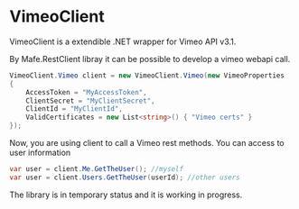 # VimeoClient

VimeoClient is a extendible .NET wrapper for Vimeo API v3.1.

By Mafe.RestClient libray it can be possible to develop a vimeo webapi call.

```c#
VimeoClient.Vimeo client = new VimeoClient.Vimeo(new VimeoProperties
{
    AccessToken = "MyAccessToken",
    ClientSecret = "MyClientSecret",
    ClientId = "MyClientId",
    ValidCertificates = new List<string>() { "Vimeo certs" }
});
```

Now, you are using client to call a Vimeo rest methods. You can access to user information

 ```c#
var user = client.Me.GetTheUser(); //myself
var user = client.Users.GetTheUser(userId); //other users
```

The library is in temporary status and it is working in progress.
